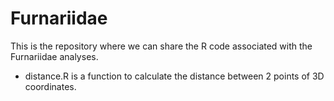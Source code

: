# Furnariidae

This is the repository where we can share the R code associated with the Furnariidae analyses.

- distance.R is a function to calculate the distance between 2 points of 3D coordinates.
